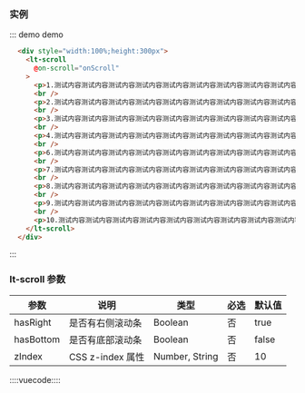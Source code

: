 ### 实例

::: demo demo

```html
  <div style="width:100%;height:300px">
    <lt-scroll
      @on-scroll="onScroll"
    >
      <p>1.测试内容测试内容测试内容测试内容测试内容测试内容测试内容测试内容测试内容</p>
      <br />
      <p>2.测试内容测试内容测试内容测试内容测试内容测试内容测试内容测试内容测试内容</p>
      <br />
      <p>3.测试内容测试内容测试内容测试内容测试内容测试内容测试内容测试内容测试内容</p>
      <br />
      <p>4.测试内容测试内容测试内容测试内容测试内容测试内容测试内容测试内容测试内容</p>
      <br />
      <p>6.测试内容测试内容测试内容测试内容测试内容测试内容测试内容测试内容测试内容</p>
      <br />
      <p>7.测试内容测试内容测试内容测试内容测试内容测试内容测试内容测试内容测试内容</p>
      <br />
      <p>8.测试内容测试内容测试内容测试内容测试内容测试内容测试内容测试内容测试内容</p>
      <br />
      <p>9.测试内容测试内容测试内容测试内容测试内容测试内容测试内容测试内容测试内容</p>
      <br />
      <p>10.测试内容测试内容测试内容测试内容测试内容测试内容测试内容测试内容测试内容</p>
    </lt-scroll>
  </div>
```

:::

### lt-scroll 参数

参数|说明|类型|必选|默认值
---|---|---|---|---
hasRight|是否有右侧滚动条|Boolean|否|true
hasBottom|是否有底部滚动条|Boolean|否|false
zIndex|CSS z-index 属性|Number, String|否|10

::::vuecode::::
<script>
export default {
  methods: {
    onScroll(eve) {
      console.log(eve)
    },
  }
}
</script>
<style lang="less" scoped>

</style>
